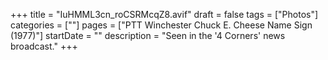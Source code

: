 +++
title = "IuHMML3cn_roCSRMcqZ8.avif"
draft = false
tags = ["Photos"]
categories = [""]
pages = ["PTT Winchester Chuck E. Cheese Name Sign (1977)"]
startDate = ""
description = "Seen in the '4 Corners' news broadcast."
+++
